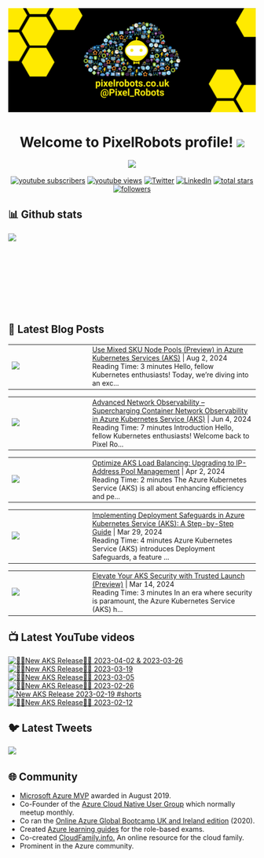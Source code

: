 ## [![PixelRobots header](https://github.com/PixelRobots/PixelRobots/blob/master/images/PixelRobots_Desktop_Wallpaper.png?raw=true)](https://pixelrobots.co.uk)

<h1 align="center">
  Welcome to PixelRobots profile!
  <img src="https://media.giphy.com/media/hvRJCLFzcasrR4ia7z/giphy.gif" width="28">
</h1>

<!-- Typing SVG by DenverCoder1 - https://github.com/DenverCoder1/readme-typing-svg -->
<p align="center">
  <a href="https://github.com/DenverCoder1/readme-typing-svg"><img src="https://readme-typing-svg.herokuapp.com/?lines=Azure%20Advocate%20and%20Microsoft%20MVP;Sysadmin%20at%20heart;15%2B%20years%20of%20IT%20experience;Always%20learning%20new%20things&font=roboto&center=true&width=440&height=45&color=ffea00&vCenter=true&size=22"></a>
</p>


<p align="center">
  <a href="https://www.youtube.com/c/pixelrobots?sub_confirmation=1">
    <img alt="youtube subscribers" title="Subscribe to my YouTube channel" src="https://img.shields.io/youtube/channel/subscribers/UCs6gF5L-7iaoHlTDYpAlgsQ?style=for-the-badge&logo=youtube&logoColor=white&link=https://www.youtube.com/c/pixelrobots?sub_confirmation=1"/></a> 
  <a href="https://www.youtube.com/c/pixelrobots?sub_confirmation=1">
    <img alt="youtube views" title="YouTube views" src="https://img.shields.io/youtube/channel/views/UCs6gF5L-7iaoHlTDYpAlgsQ?style=for-the-badge&logo=youtube&logoColor=white&link=https://www.youtube.com/c/pixelrobots?sub_confirmation=1"/></a> 
  <a href="https://twitter.com/pixel_robots?ref_src=twsrc%5Etfw">
    <img alt="Twitter" title="Twitter" src="https://img.shields.io/twitter/follow/pixel_robots?color=lightblue&label=%40pixel_robots&logo=twitter&logoColor=white&style=for-the-badge"></a>
  <a href="https://www.linkedin.com/in/richard-hooper-uk">
    <img alt="LinkedIn" title="LinkedIn" src="https://img.shields.io/badge/-Richard%20Hooper-blue?style=for-the-badge&logo=Linkedin&logoColor=white/"></a>
  <a href="https://github.com/pixelrobots?tab=repositories&sort=stargazers">
    <img alt="total stars" title="Total stars on GitHub" src="https://img.shields.io/github/stars/pixelrobots?logo=github&logoColor=white&style=for-the-badge"/></a>
  <a href="https://github.com/pixelrobots?tab=followers">
    <img alt="followers" title="Follow me on Github" src="https://img.shields.io/github/followers/pixelrobots?style=for-the-badge&logo=github&logoColor=white"/></a>
</p>


## 📊 Github stats
<p >
  <img align="left" src="https://github-readme-stats.vercel.app/api?username=pixelrobots&show_icons=true&bg_color=ffea00&title_color=000000&text_color=000000&icon_color=ff0000&hide_border=true&count_private=true" />
</p>

</br>
</br>
</br>
</br>
</br>
</br>
</br>
</br>
</br>

## 📝 Latest Blog Posts
<!-- BLOG-POST-LIST:START --><table style="width:100%"><tr><td style="width:150px"><a href="https://pixelrobots.co.uk/2024/08/use-mixed-sku-node-pools-preview-in-azure-kubernetes-services-aks/?utm_source=rss&utm_medium=rss&utm_campaign=use-mixed-sku-node-pools-preview-in-azure-kubernetes-services-aks"><img width="280px" src="https://pixelrobots.co.uk/wp-content/uploads/2024/08/thumbnail-360-×-240-px-17.png"></a></td><td><a href="https://pixelrobots.co.uk/2024/08/use-mixed-sku-node-pools-preview-in-azure-kubernetes-services-aks/?utm_source=rss&utm_medium=rss&utm_campaign=use-mixed-sku-node-pools-preview-in-azure-kubernetes-services-aks">Use Mixed SKU Node Pools (Preview) in Azure Kubernetes Services (AKS)</a> | Aug 2, 2024 <br> Reading Time:  3 minutes Hello, fellow Kubernetes enthusiasts! Today, we&#8217;re diving into an exc...</td></tr></table>
<table style="width:100%"><tr><td style="width:150px"><a href="https://pixelrobots.co.uk/2024/06/advanced-network-observability-supercharging-container-network-observability-in-azure-kubernetes-service-aks/?utm_source=rss&utm_medium=rss&utm_campaign=advanced-network-observability-supercharging-container-network-observability-in-azure-kubernetes-service-aks"><img width="280px" src="https://pixelrobots.co.uk/wp-content/uploads/2024/06/thumbnail-360-×-240-px-16.png"></a></td><td><a href="https://pixelrobots.co.uk/2024/06/advanced-network-observability-supercharging-container-network-observability-in-azure-kubernetes-service-aks/?utm_source=rss&utm_medium=rss&utm_campaign=advanced-network-observability-supercharging-container-network-observability-in-azure-kubernetes-service-aks">Advanced Network Observability – Supercharging Container Network Observability in Azure Kubernetes Service (AKS)</a> | Jun 4, 2024 <br> Reading Time:  7 minutes Introduction Hello, fellow Kubernetes enthusiasts! Welcome back to Pixel Ro...</td></tr></table>
<table style="width:100%"><tr><td style="width:150px"><a href="https://pixelrobots.co.uk/2024/04/optimize-aks-load-balancing-upgrading-to-ip-address-pool-management/?utm_source=rss&utm_medium=rss&utm_campaign=optimize-aks-load-balancing-upgrading-to-ip-address-pool-management"><img width="280px" src="https://pixelrobots.co.uk/wp-content/uploads/2024/03/thumbnail-360-×-240-px-15.png"></a></td><td><a href="https://pixelrobots.co.uk/2024/04/optimize-aks-load-balancing-upgrading-to-ip-address-pool-management/?utm_source=rss&utm_medium=rss&utm_campaign=optimize-aks-load-balancing-upgrading-to-ip-address-pool-management">Optimize AKS Load Balancing: Upgrading to IP-Address Pool Management</a> | Apr 2, 2024 <br> Reading Time:  2 minutes The Azure Kubernetes Service (AKS) is all about enhancing efficiency and pe...</td></tr></table>
<table style="width:100%"><tr><td style="width:150px"><a href="https://pixelrobots.co.uk/2024/03/implementing-deployment-safeguards-in-azure-kubernetes-service-aks-a-step-by-step-guide/?utm_source=rss&utm_medium=rss&utm_campaign=implementing-deployment-safeguards-in-azure-kubernetes-service-aks-a-step-by-step-guide"><img width="280px" src="https://pixelrobots.co.uk/wp-content/uploads/2024/03/thumbnail-360-×-240-px-14.png"></a></td><td><a href="https://pixelrobots.co.uk/2024/03/implementing-deployment-safeguards-in-azure-kubernetes-service-aks-a-step-by-step-guide/?utm_source=rss&utm_medium=rss&utm_campaign=implementing-deployment-safeguards-in-azure-kubernetes-service-aks-a-step-by-step-guide">Implementing Deployment Safeguards in Azure Kubernetes Service (AKS): A Step-by-Step Guide</a> | Mar 29, 2024 <br> Reading Time:  4 minutes Azure Kubernetes Service (AKS) introduces Deployment Safeguards, a feature ...</td></tr></table>
<table style="width:100%"><tr><td style="width:150px"><a href="https://pixelrobots.co.uk/2024/03/elevate-your-aks-security-with-trusted-launch-preview/?utm_source=rss&utm_medium=rss&utm_campaign=elevate-your-aks-security-with-trusted-launch-preview"><img width="280px" src="https://pixelrobots.co.uk/wp-content/uploads/2024/03/thumbnail-360-×-240-px-13.png"></a></td><td><a href="https://pixelrobots.co.uk/2024/03/elevate-your-aks-security-with-trusted-launch-preview/?utm_source=rss&utm_medium=rss&utm_campaign=elevate-your-aks-security-with-trusted-launch-preview">Elevate Your AKS Security with Trusted Launch (Preview)</a> | Mar 14, 2024 <br> Reading Time:  3 minutes In an era where security is paramount, the Azure Kubernetes Service (AKS) h...</td></tr></table>
<!-- BLOG-POST-LIST:END -->

## 📺 Latest YouTube videos
<!-- BEGIN YOUTUBE-CARDS -->
[![🚨📢New AKS Release📢🚨 2023-04-02 & 2023-03-26](https://ytcards.demolab.com/?id=JZ7A1eZcXLM&title=%F0%9F%9A%A8%F0%9F%93%A2New+AKS+Release%F0%9F%93%A2%F0%9F%9A%A8+2023-04-02+%26+2023-03-26&lang=en&timestamp=1681319768&background_color=%230d1117&title_color=%23ffffff&stats_color=%23dedede&max_title_lines=1&width=250&border_radius=5 "🚨📢New AKS Release📢🚨 2023-04-02 & 2023-03-26")](https://www.youtube.com/watch?v=JZ7A1eZcXLM)
[![🚨📢New AKS Release📢🚨 2023-03-19](https://ytcards.demolab.com/?id=vbJK-_5ZPns&title=%F0%9F%9A%A8%F0%9F%93%A2New+AKS+Release%F0%9F%93%A2%F0%9F%9A%A8+2023-03-19&lang=en&timestamp=1680115411&background_color=%230d1117&title_color=%23ffffff&stats_color=%23dedede&max_title_lines=1&width=250&border_radius=5 "🚨📢New AKS Release📢🚨 2023-03-19")](https://www.youtube.com/watch?v=vbJK-_5ZPns)
[![🚨📢New AKS Release📢🚨 2023-03-05](https://ytcards.demolab.com/?id=P65MP0XRuxI&title=%F0%9F%9A%A8%F0%9F%93%A2New+AKS+Release%F0%9F%93%A2%F0%9F%9A%A8+2023-03-05&lang=en&timestamp=1678955130&background_color=%230d1117&title_color=%23ffffff&stats_color=%23dedede&max_title_lines=1&width=250&border_radius=5 "🚨📢New AKS Release📢🚨 2023-03-05")](https://www.youtube.com/watch?v=P65MP0XRuxI)
[![🚨📢New AKS Release📢🚨 2023-02-26](https://ytcards.demolab.com/?id=W3BUE-uoLRo&title=%F0%9F%9A%A8%F0%9F%93%A2New+AKS+Release%F0%9F%93%A2%F0%9F%9A%A8+2023-02-26&lang=en&timestamp=1677838392&background_color=%230d1117&title_color=%23ffffff&stats_color=%23dedede&max_title_lines=1&width=250&border_radius=5 "🚨📢New AKS Release📢🚨 2023-02-26")](https://www.youtube.com/watch?v=W3BUE-uoLRo)
[![New AKS Release 2023-02-19 #shorts](https://ytcards.demolab.com/?id=E1USlyXcmQ8&title=New+AKS+Release+2023-02-19+%23shorts&lang=en&timestamp=1677421524&background_color=%230d1117&title_color=%23ffffff&stats_color=%23dedede&max_title_lines=1&width=250&border_radius=5 "New AKS Release 2023-02-19 #shorts")](https://www.youtube.com/watch?v=E1USlyXcmQ8)
[![🚨📢New AKS Release📢🚨 2023-02-12](https://ytcards.demolab.com/?id=iBYAUbdsX7w&title=%F0%9F%9A%A8%F0%9F%93%A2New+AKS+Release%F0%9F%93%A2%F0%9F%9A%A8+2023-02-12&lang=en&timestamp=1676967703&background_color=%230d1117&title_color=%23ffffff&stats_color=%23dedede&max_title_lines=1&width=250&border_radius=5 "🚨📢New AKS Release📢🚨 2023-02-12")](https://www.youtube.com/watch?v=iBYAUbdsX7w)
<!-- END YOUTUBE-CARDS -->


## 🐦 Latest Tweets


[<img src="https://img.shields.io/badge/-Follow-blue?style=for-the-badge&logo=twitter&logoColor=white"/>](https://twitter.com/pixel_robots?ref_src=twsrc%5Etfw")



## :globe_with_meridians: Community
- <a href="https://mvp.microsoft.com/en-us/PublicProfile/5003450?fullName=Richard%20Hooper=1">Microsoft Azure MVP</a> awarded in August 2019.
- Co-Founder of the <a href="https://azurecloudnative.io/">Azure Cloud Native User Group</a> which normally meetup monthly.
- Co ran the <a href="https://www.youtube.com/channel/UC6SpVz6lkAbOjAlvMxL8TmA">Online Azure Global Bootcamp UK and Ireland edition</a> (2020).
- Created <a href="https://github.com/PixelRobots/Azure-Study-Guides">Azure learning guides</a> for the role-based exams.
- Co-created <a href="https://cloudfamily.info/">CloudFamily.info.</a> An online resource for the cloud family.
- Prominent in the Azure community.

<!--
### 💻 Projects
- 


### 📖 Azure Learning Resources
- 

### 📫 Where to find me
- <a href="https://pixelrobots.co.uk">Blog</a>
- <a href="https://twitter.com/Pixel_Robots">Twitter</a>
- <a href="https://www.youtube.com/channel/UCs6gF5L-7iaoHlTDYpAlgsQ/">YouTube</a>
- <a href="https://www.linkedin.com/in/richard-hooper-598a1412/">LinkedIn</a>
-->
